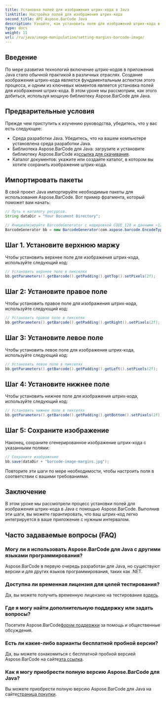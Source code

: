 ```yaml
---
title: Установка полей для изображения штрих-кода в Java
linktitle: Настройка полей для изображения штрих-кода
second_title: API Aspose.BarCode Java
description: Узнайте, как установить поля для изображений штрих-кода в Java с помощью Aspose.BarCode. Настройте интервал для плавной интеграции в ваше приложение.
type: docs
weight: 11
url: /ru/java/image-manipulation/setting-margins-barcode-image/
---
```


## Введение

По мере развития технологий включение штрих-кодов в приложения Java стало обычной практикой в различных отраслях. Создание изображения штрих-кода является фундаментальным аспектом этого процесса, и одним из ключевых моментов является установка полей для изображения штрих-кода. В этом уроке мы рассмотрим, как этого добиться, используя мощную библиотеку Aspose.BarCode для Java.

## Предварительные условия

Прежде чем приступить к изучению руководства, убедитесь, что у вас есть следующее:

- Среда разработки Java. Убедитесь, что на вашем компьютере установлена среда разработки Java.
-  Библиотека Aspose.BarCode для Java: загрузите и установите библиотеку Aspose.BarCode из[ссылка для скачивания](https://releases.aspose.com/barcode/java/).
- Каталог документов: укажите или создайте каталог, в котором вы хотите сохранить изображение штрих-кода.

## Импортировать пакеты

В свой проект Java импортируйте необходимые пакеты для использования Aspose.BarCode. Вот пример фрагмента, который поможет вам начать:

```java
// Путь к каталогу ресурсов.
String dataDir = "Your Document Directory";

// Инициализируйте BarcodeGenerator с кодировкой CODE_128 и данными «1234567».
BarcodeGenerator bb = new BarcodeGenerator(com.aspose.barcode.EncodeTypes.CODE_128, "1234567");
```

## Шаг 1. Установите верхнюю маржу

Чтобы установить верхнее поле для изображения штрих-кода, используйте следующий код:

```java
// Установить верхнее поле в пикселях
bb.getParameters().getBarcode().getPadding().getTop().setPixels(2f);
```

## Шаг 2: Установите правое поле

Чтобы установить правое поле для изображения штрих-кода, используйте следующий код:

```java
// Установить правое поле в пикселях
bb.getParameters().getBarcode().getPadding().getRight().setPixels(2f);
```

## Шаг 3: Установите левое поле

Чтобы установить левое поле для изображения штрих-кода, используйте следующий код:

```java
// Установить левое поле в пикселях
bb.getParameters().getBarcode().getPadding().getLeft().setPixels(2f);
```

## Шаг 4: Установите нижнее поле

Чтобы установить нижнее поле для изображения штрих-кода, используйте следующий код:

```java
// Установить нижнее поле в пикселях
bb.getParameters().getBarcode().getPadding().getBottom().setPixels(2f);
```

## Шаг 5: Сохраните изображение

Наконец, сохраните сгенерированное изображение штрих-кода с указанными полями:

```java
// Сохраните изображение
bb.save(dataDir + "barcode-image-margins.jpg");
```

Повторите эти шаги по мере необходимости, чтобы настроить поля в соответствии с вашими требованиями.

## Заключение

В этом уроке мы рассмотрели процесс установки полей для изображения штрих-кода в Java с помощью Aspose.BarCode. Выполнив эти шаги, вы можете гарантировать, что ваш штрих-код легко интегрируется в ваше приложение с нужным интервалом.

## Часто задаваемые вопросы (FAQ)

### Могу ли я использовать Aspose.BarCode для Java с другими языками программирования?
Aspose.BarCode в первую очередь разработан для Java, но существуют версии и для других языков программирования, таких как .NET.

### Доступна ли временная лицензия для целей тестирования?
 Да, вы можете получить временную лицензию на тестирование в[здесь](https://purchase.aspose.com/temporary-license/).

### Где я могу найти дополнительную поддержку или задать вопросы?
 Посетите Aspose.BarCode[форум поддержки](https://forum.aspose.com/c/barcode/13) за помощь и общественные обсуждения.

### Есть ли какие-либо варианты бесплатной пробной версии?
 Да, вы можете ознакомиться с бесплатной пробной версией Aspose.BarCode на сайте[эта ссылка](https://releases.aspose.com/).

### Как я могу приобрести полную версию Aspose.BarCode для Java?
 Вы можете приобрести полную версию Aspose.BarCode для Java на сайте[страница покупки](https://purchase.aspose.com/buy).
